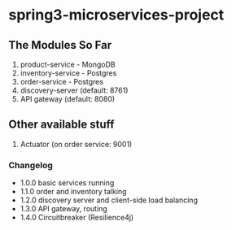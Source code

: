 # spring3-microservices-project

## The Modules So Far
1. product-service - MongoDB
2. inventory-service - Postgres
3. order-service - Postgres
4. discovery-server (default: 8761)
5. API gateway (default: 8080)

## Other available stuff
1. Actuator (on order service: 9001)

### Changelog
- 1.0.0 basic services running
- 1.1.0 order and inventory talking
- 1.2.0 discovery server and client-side load balancing
- 1.3.0 API gateway, routing
- 1.4.0 Circuitbreaker (Resilience4j)

